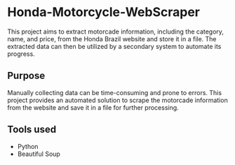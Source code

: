 # Honda-Motorcycle-WebScraper

This project aims to extract motorcade information, including the category, name, and price, from the Honda Brazil website and store it in a file. The extracted data can then be utilized by a secondary system to automate its progress.

## Purpose
Manually collecting data can be time-consuming and prone to errors. This project provides an automated solution to scrape the motorcade information from the website and save it in a file for further processing.

## Tools used
- Python <br>
- Beautiful Soup
